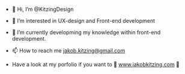 - 👋 Hi, I’m @KitzingDesign
- 👀 I’m interested in UX-design and Front-end development
- 🌱 I’m currently developming my knowledge within front-end development.

- 📫 How to reach me jakob.kitzing@gmail.com
- Have a look at my porfolio if you want to 🦖 www.jakobkitzing.com 🦖



<!---
KitzingDesign/KitzingDesign is a ✨ special ✨ repository because its `README.md` (this file) appears on your GitHub profile.
You can click the Preview link to take a look at your changes.
--->
